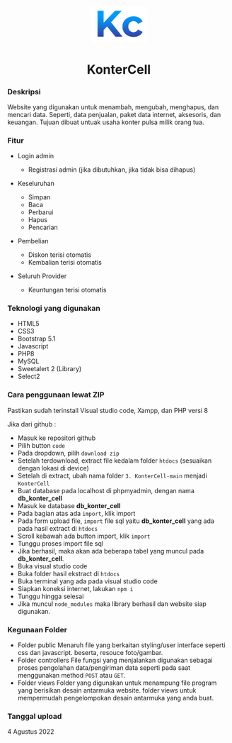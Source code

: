 <p align="center">
   <img width="25%" src="./public/img/icon2.png">
   <h1 align="center"> KonterCell </h1>
</p>

### Deskripsi

Website yang digunakan untuk menambah, mengubah, menghapus, dan mencari data. Seperti, data penjualan, paket data internet, aksesoris, dan keuangan. Tujuan dibuat untuak usaha konter pulsa milik orang tua.

### Fitur

- Login admin
  - Registrasi admin (jika dibutuhkan, jika tidak bisa dihapus)
  
- Keseluruhan
  - Simpan
  - Baca
  - Perbarui
  - Hapus
  - Pencarian
  
- Pembelian
  - Diskon terisi otomatis
  - Kembalian terisi otomatis

- Seluruh Provider
  - Keuntungan terisi otomatis

### Teknologi yang digunakan

- HTML5
- CSS3
- Bootstrap 5.1
- Javascript
- PHP8
- MySQL 
- Sweetalert 2 (Library)
- Select2
  
### Cara penggunaan lewat ZIP

Pastikan sudah terinstall Visual studio code, Xampp, dan PHP versi 8

Jika dari github : 

- Masuk ke repositori github
- Pilih button `code`
- Pada dropdown, pilih `download zip`
- Setelah terdownload, extract file kedalam folder `htdocs` (sesuaikan dengan lokasi di device)
- Setelah di extract, ubah nama folder `3. KonterCell-main` menjadi `KonterCell`
- Buat database pada localhost di phpmyadmin, dengan nama **db_konter_cell**
- Masuk ke database **db_konter_cell**
- Pada bagian atas ada `import`, klik import
- Pada form upload file, `import` file sql yaitu **db_konter_cell** yang ada pada hasil extract di `htdocs`
- Scroll kebawah ada button import, klik `import`
- Tunggu proses import file sql
- Jika berhasil, maka akan ada beberapa tabel yang muncul pada **db_konter_cell**.
- Buka visual studio code
- Buka folder hasil ekstract di `htdocs`
- Buka terminal yang ada pada visual studio code
- Siapkan koneksi internet, lakukan `npm i`
- Tunggu hingga selesai
- Jika muncul `node_modules` maka library berhasil dan website siap digunakan.

### Kegunaan Folder
- Folder public
  Menaruh file yang berkaitan styling/user interface seperti css dan javascript. beserta, resouce foto/gambar.
- Folder controllers
  File fungsi yang menjalankan digunakan sebagai proses pengolahan data/pengiriman data seperti pada saat menggunakan method `POST` atau `GET`.
- Folder views
  Folder yang digunakan untuk menampung file program yang berisikan desain antarmuka website. folder views untuk mempermudah pengelompokan desain antarmuka yang anda buat.

### Tanggal upload
4 Agustus 2022
